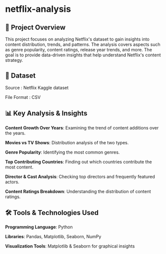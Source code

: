 # netflix-analysis

## 📌 Project Overview

This project focuses on analyzing Netflix's dataset to gain insights into content distribution, trends, and patterns. The analysis covers aspects such as genre popularity, content ratings, release year trends, and more. The goal is to provide data-driven insights that help understand Netflix's content strategy.

## 📂 Dataset

Source : Netflix Kaggle dataset

File Format : CSV

## 📊 Key Analysis & Insights

**Content Growth Over Years**: Examining the trend of content additions over the years.

**Movies vs TV Shows**: Distribution analysis of the two types.

**Genre Popularity**: Identifying the most common genres.

**Top Contributing Countries**: Finding out which countries contribute the most content.

**Director & Cast Analysis**: Checking top directors and frequently featured actors.

**Content Ratings Breakdown**: Understanding the distribution of content ratings.

## 🛠 Tools & Technologies Used

**Programming Language**: Python

**Libraries**: Pandas, Matplotlib, Seaborn, NumPy

**Visualization Tools**: Matplotlib & Seaborn for graphical insights

